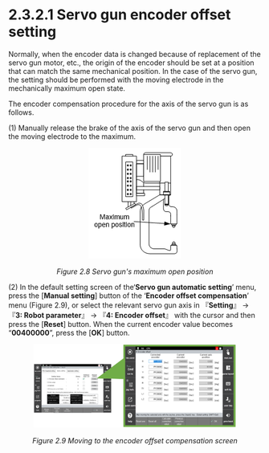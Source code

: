 ﻿# 2.3.2.1 Servo gun encoder offset setting

Normally, when the encoder data is changed because of replacement of the servo gun motor, etc., the origin of the encoder should be set at a position that can match the same mechanical position. In the case of the servo gun, the setting should be performed with the moving electrode in the mechanically maximum open state.

The encoder compensation procedure for the axis of the servo gun is as follows.

(1) Manually release the brake of the axis of the servo gun and then open the moving electrode to the maximum.

<p align="center">
 <img src="../../../_assets/image_71_eng.png"></img>
 <em><p align="center">Figure 2.8 Servo gun's maximum open position</p></em>
</p>


(2) In the default setting screen of the‘**Servo gun automatic setting**’ menu, press the [**Manual setting**] button of the ‘**Encoder offset compensation**’ menu (Figure 2.9), or select the relevant servo gun axis in  『**Setting**』 → 『**3: Robot parameter**』 → 『**4: Encoder offset**』 with the cursor and then press the [**Reset**] button. When the current encoder value becomes “**00400000**”, press the [**OK**] button. 

<p align="center">
 <img src="../../../_assets/image_36_eng.png" width=80%></img>
 <em><p align="center">Figure 2.9 Moving to the encoder offset compensation screen</p></em>
</p>